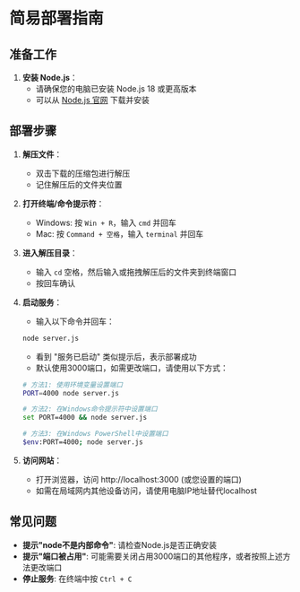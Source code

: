 # 简易部署指南

## 准备工作

1. **安装 Node.js**：
   - 请确保您的电脑已安装 Node.js 18 或更高版本
   - 可以从 [Node.js 官网](https://nodejs.org/) 下载并安装

## 部署步骤

1. **解压文件**：
   - 双击下载的压缩包进行解压
   - 记住解压后的文件夹位置

2. **打开终端/命令提示符**：
   - Windows: 按 `Win + R`，输入 `cmd` 并回车
   - Mac: 按 `Command + 空格`，输入 `terminal` 并回车

3. **进入解压目录**：
   - 输入 `cd` 空格，然后输入或拖拽解压后的文件夹到终端窗口
   - 按回车确认

4. **启动服务**：
   - 输入以下命令并回车：
   ```bash
   node server.js
   ```
   - 看到 "服务已启动" 类似提示后，表示部署成功
   - 默认使用3000端口，如需更改端口，请使用以下方式：
   ```bash
   # 方法1: 使用环境变量设置端口
   PORT=4000 node server.js
   
   # 方法2: 在Windows命令提示符中设置端口
   set PORT=4000 && node server.js
   
   # 方法3: 在Windows PowerShell中设置端口
   $env:PORT=4000; node server.js
   ```

5. **访问网站**：
   - 打开浏览器，访问 http://localhost:3000 (或您设置的端口)
   - 如需在局域网内其他设备访问，请使用电脑IP地址替代localhost

## 常见问题

- **提示"node不是内部命令"**: 请检查Node.js是否正确安装
- **提示"端口被占用"**: 可能需要关闭占用3000端口的其他程序，或者按照上述方法更改端口
- **停止服务**: 在终端中按 `Ctrl + C`
